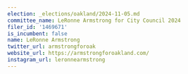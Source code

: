 ```yaml
---
election: _elections/oakland/2024-11-05.md
committee_name: LeRonne Armstrong for City Council 2024
filer_id: '1469671'
is_incumbent: false
name: LeRonne Armstrong
twitter_url: armstrongforoak
website_url: https://armstrongforoakland.com/
instagram_url: leronnearmstrong
---
```

